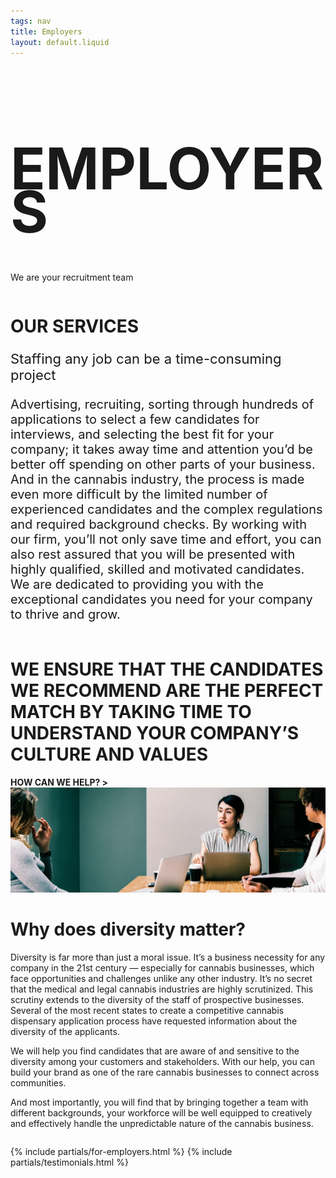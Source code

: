 ```yaml
---
tags: nav
title: Employers
layout: default.liquid
---
```


<style>
  .grid {
    display: grid;
    grid-template-columns: repeat(12, [col-start] 1fr);
  }

  .employers-hero-img,
  .employers-services,
  .employers-we-ensure,
  .employers-stock-img-1,
  .employers-diversity {
    grid-column: 1 / -1;
  }
</style>
<div class="grid">

  <div class="employers-hero-img" data-aos="fade-up">
    <div class="employers-hero-text">
      <h1 class="text-light-green text-left" style="font-size: 92px; line-height: .75;">EMPLOYERS</h1>
      <p>We are your recruitment team</p>
    </div>
  </div>

  <div class="employers-services" data-aos="fade-up">
    <h1 class="mb-0">OUR SERVICES</h1>
    <p class="text-center"style="font-size: 22px;">Staffing any job can be a time-consuming project</p>
    <p class="text-center" style="font-size:20px;">Advertising, recruiting, sorting through hundreds of applications to select a few candidates for interviews, and selecting the best fit for your company; it takes away time and attention you’d be better off spending on other parts of your business.
      And in the cannabis industry, the process is made even more difficult by the limited number of experienced candidates and the complex regulations and required background checks. By working with our firm, you’ll not only save time and effort, you
      can also rest assured that you will be presented with highly qualified, skilled and motivated candidates. We are dedicated to providing you with the exceptional candidates you need for your company to thrive and grow.</p>
  </div>

  <div class="employers-we-ensure text-center" data-aos="fade-up">
    <h1 class="text-center quick-size-fix">WE ENSURE THAT THE CANDIDATES WE RECOMMEND ARE THE PERFECT MATCH BY TAKING TIME TO UNDERSTAND YOUR COMPANY’S CULTURE AND VALUES</h1>
    <a href="/employer-form" class="text-white text-center" style="font-weight: bold; text-decoration: none;">HOW CAN WE HELP? ></a>
  </div>

  <div class="employers-stock-img-1" data-aos="fade-up">
    <img alt=" " src="img/banner-2.jpg" style="width:100%" />
  </div>

  <div class="employers-diversity" data-aos="fade-up">
    <h1 class="text-left">Why does diversity matter?</h1>
    <p>Diversity is far more than just a moral issue. It’s a business necessity for any company in the 21st century — especially for cannabis businesses, which face opportunities and challenges unlike any other industry. It’s no secret that the medical and
      legal cannabis industries are highly scrutinized. This scrutiny extends to the diversity of the staff of prospective businesses. Several of the most recent states to create a competitive cannabis dispensary application process have requested information
      about the diversity of the applicants.</p>
    <p>
      We will help you find candidates that are aware of and sensitive to the diversity among your customers and stakeholders. With our help, you can build your brand as one of the rare cannabis businesses to connect across communities.
    </p>
    <p>And most importantly, you will find that by bringing together a team with different backgrounds, your workforce will be well equipped to creatively and effectively handle the unpredictable nature of the cannabis business.</p>
  </div>

</div>

{% include partials/for-employers.html %}
{% include partials/testimonials.html %}
